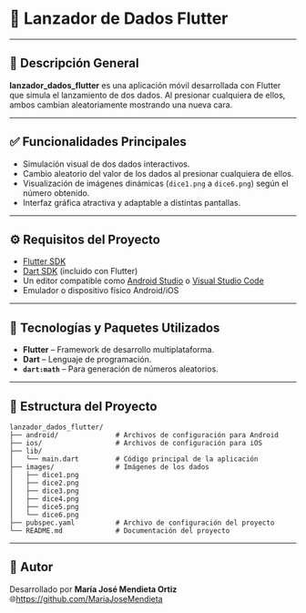 # 🎲 Lanzador de Dados Flutter

---

## 📌 Descripción General

**lanzador_dados_flutter** es una aplicación móvil desarrollada con Flutter que simula el lanzamiento de dos dados. Al presionar cualquiera de ellos, ambos cambian aleatoriamente mostrando una nueva cara. 

---

## ✅ Funcionalidades Principales

- Simulación visual de dos dados interactivos.
- Cambio aleatorio del valor de los dados al presionar cualquiera de ellos.
- Visualización de imágenes dinámicas (`dice1.png` a `dice6.png`) según el número obtenido.
- Interfaz gráfica atractiva y adaptable a distintas pantallas.

---

## ⚙️ Requisitos del Proyecto

- [Flutter SDK](https://flutter.dev/docs/get-started/install)
- [Dart SDK](https://dart.dev/get-dart) (incluido con Flutter)
- Un editor compatible como [Android Studio](https://developer.android.com/studio) o [Visual Studio Code](https://code.visualstudio.com/)
- Emulador o dispositivo físico Android/iOS

---

## 🧰 Tecnologías y Paquetes Utilizados

- **Flutter** – Framework de desarrollo multiplataforma.
- **Dart** – Lenguaje de programación.
- **`dart:math`** – Para generación de números aleatorios.

---

## 📁 Estructura del Proyecto

```
lanzador_dados_flutter/
├── android/              # Archivos de configuración para Android
├── ios/                  # Archivos de configuración para iOS
├── lib/
│   └── main.dart         # Código principal de la aplicación
├── images/               # Imágenes de los dados
│   ├── dice1.png
│   ├── dice2.png
│   ├── dice3.png
│   ├── dice4.png
│   ├── dice5.png
│   └── dice6.png
├── pubspec.yaml          # Archivo de configuración del proyecto
└── README.md             # Documentación del proyecto
```
---

## 👤 Autor

Desarrollado por **María José Mendieta Ortiz**   
🌐https://github.com/MariaJoseMendieta
